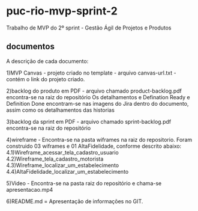 # puc-rio-mvp-sprint-2
Trabalho de MVP do 2º sprint - Gestão Ágil de Projetos e Produtos 

## documentos
A descrição de cada documento:

1)MVP Canvas - projeto criado no template - arquivo canvas-url.txt - contém o link do projeto criado.

2)backlog do produto em PDF - arquivo chamado product-backlog.pdf  encontra-se na raiz do repositório
  Os detalhamentos e Defination Ready e Definition Done encontram-se nas imagens do Jira dentro do documento, assim como os detalhamentos das historias

3)backlog da sprint em PDF - arquivo chamado sprint-backlog.pdf encontra-se na raiz do repositório

4)wireframe - Encontra-se na pasta wiframes na raiz do repositorio.
Foram construido 03 wiframes e 01 AltaFidelidade, conforme descrito abaixo:
 4.1)Wireframe_acessar_tela_cadastro_usuario
 4.2)Wireframe_tela_cadastro_motorista
 4.3)Wireframe_localizar_um_estabelecimento
 4.4)AltaFidelidade_localizar_um_estabelecimento

5)Video - Encontra-se na pasta raiz do repositório e chama-se apresentacao.mp4

6)README.md = Apresentação de informações no GIT.